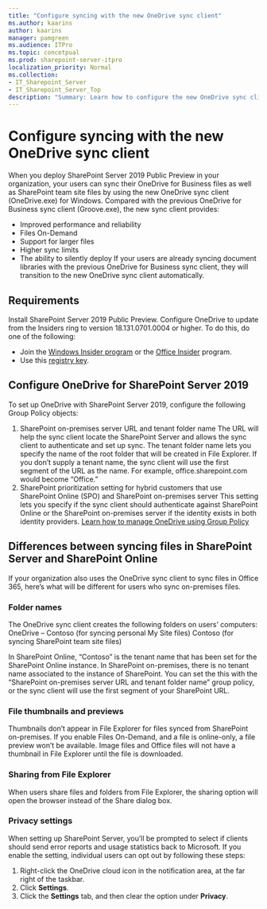 ```yaml
---
title: "Configure syncing with the new OneDrive sync client"
ms.author: kaarins
author: kaarins
manager: pamgreen
ms.audience: ITPro
ms.topic: concetpual
ms.prod: sharepoint-server-itpro
localization_priority: Normal
ms.collection:
- IT_Sharepoint_Server
- IT_Sharepoint_Server_Top
description: "Summary: Learn how to configure the new OneDrive sync client (OneDrive.exe) for SharePoint Server 2019."
---
```


# Configure syncing with the new OneDrive sync client

   
When you deploy SharePoint Server 2019 Public Preview in your organization, your users can sync their OneDrive for Business files as well as SharePoint team site files by using the new OneDrive sync client (OneDrive.exe) for Windows. Compared with the previous OneDrive for Business sync client (Groove.exe), the new sync client provides:
- Improved performance and reliability
- Files On-Demand
- Support for larger files
- Higher sync limits
- The ability to silently deploy
If your users are already syncing document libraries with the previous OneDrive for Business sync client, they will transition to the new OneDrive sync client automatically.
    
## Requirements

Install SharePoint Server 2019 Public Preview.
Configure OneDrive to update from the Insiders ring to version 18.131.0701.0004 or higher. To do this, do one of the following:
- Join the [Windows Insider program](https://insider.windows.com/) or the [Office Insider](https://products.office.com/office-insider) program.
- Use this [registry key](https://oneclient.sfx.ms/Win/Preview/EnableInsiderUpdates.zip).
  
  
## Configure OneDrive for SharePoint Server 2019

To set up OneDrive with SharePoint Server 2019, configure the following Group Policy objects: 
  
1.	SharePoint on-premises server URL and tenant folder name
The URL will help the sync client locate the SharePoint Server and allows the sync client to authenticate and set up sync. The tenant folder name lets you specify the name of the root folder that will be created in File Explorer. If you don’t supply a tenant name, the sync client will use the first segment of the URL as the name. For example, office.sharepoint.com would become “Office.”
2.	SharePoint prioritization setting for hybrid customers that use SharePoint Online (SPO) and SharePoint on-premises server
This setting lets you specify if the sync client should authenticate against SharePoint Online or the SharePoint on-premises server if the identity exists in both identity providers.
 [Learn how to manage OneDrive using Group Policy](use-group-policy.md)
  
## Differences between syncing files in SharePoint Server and SharePoint Online

If your organization also uses the OneDrive sync client to sync files in Office 365, here’s what will be different for users who sync on-premises files.
  
### Folder names
The OneDrive sync client creates the following folders on users’ computers:
OneDrive – Contoso (for syncing personal My Site files)
Contoso (for syncing SharePoint team site files)

In SharePoint Online, “Contoso” is the tenant name that has been set for the SharePoint Online instance. In SharePoint on-premises, there is no tenant name associated to the instance of SharePoint. You can set the this with the “SharePoint on-premises server URL and tenant folder name” group policy, or the sync client will use the first segment of your SharePoint URL. 
   
### File thumbnails and previews
Thumbnails don’t appear in File Explorer for files synced from SharePoint on-premises. If you enable Files On-Demand, and a file is online-only, a file preview won’t be available. Image files and Office files will not have a thumbnail in File Explorer until the file is downloaded.
  
### Sharing from File Explorer

When users share files and folders from File Explorer, the sharing option will open the browser instead of the Share dialog box. 
  
### Privacy settings

When setting up SharePoint Server, you’ll be prompted to select if clients should send error reports and usage statistics back to Microsoft. If you enable the setting, individual users can opt out by following these steps:
1.	Right-click the OneDrive cloud icon in the notification area, at the far right of the taskbar.
2.	Click **Settings**. 
3.	Click the **Settings** tab, and then clear the option under **Privacy**. 

  


